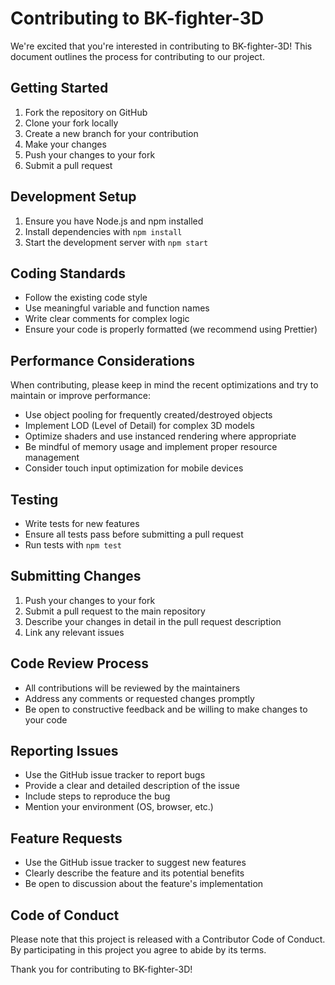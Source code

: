 # Contributing to BK-fighter-3D

We're excited that you're interested in contributing to BK-fighter-3D! This document outlines the process for contributing to our project.

## Getting Started

1. Fork the repository on GitHub
2. Clone your fork locally
3. Create a new branch for your contribution
4. Make your changes
5. Push your changes to your fork
6. Submit a pull request

## Development Setup

1. Ensure you have Node.js and npm installed
2. Install dependencies with `npm install`
3. Start the development server with `npm start`

## Coding Standards

- Follow the existing code style
- Use meaningful variable and function names
- Write clear comments for complex logic
- Ensure your code is properly formatted (we recommend using Prettier)

## Performance Considerations

When contributing, please keep in mind the recent optimizations and try to maintain or improve performance:

- Use object pooling for frequently created/destroyed objects
- Implement LOD (Level of Detail) for complex 3D models
- Optimize shaders and use instanced rendering where appropriate
- Be mindful of memory usage and implement proper resource management
- Consider touch input optimization for mobile devices

## Testing

- Write tests for new features
- Ensure all tests pass before submitting a pull request
- Run tests with `npm test`

## Submitting Changes

1. Push your changes to your fork
2. Submit a pull request to the main repository
3. Describe your changes in detail in the pull request description
4. Link any relevant issues

## Code Review Process

- All contributions will be reviewed by the maintainers
- Address any comments or requested changes promptly
- Be open to constructive feedback and be willing to make changes to your code

## Reporting Issues

- Use the GitHub issue tracker to report bugs
- Provide a clear and detailed description of the issue
- Include steps to reproduce the bug
- Mention your environment (OS, browser, etc.)

## Feature Requests

- Use the GitHub issue tracker to suggest new features
- Clearly describe the feature and its potential benefits
- Be open to discussion about the feature's implementation

## Code of Conduct

Please note that this project is released with a Contributor Code of Conduct. By participating in this project you agree to abide by its terms.

Thank you for contributing to BK-fighter-3D!